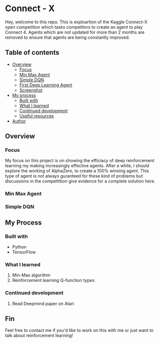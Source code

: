
# Connect - X 

Hey, welcome to this repo. This is exploartion of the Kaggle Connect-X open competition which tasks competitors to create an agent to play Connect 4. Agents which are not updated for more than 2 months are removed to ensure that agents are being constantly improved. 



## Table of contents

- [Overview](#overview)
  - [Focus](#focus)
  - [Min Max Agent](#min-max-agent)
  - [Simple DQN](#simple-dqn)
  - [First Deep Learning Agent](#first-deep-learning-agent)
  - [Screenshot](#screenshot)
- [My process](#my-process)
  - [Built with](#built-with)
  - [What I learned](#what-i-learned)
  - [Continued development](#continued-development)
  - [Useful resources](#useful-resources)
- [Author](#author)

## Overview

### Focus
My focus on this project is on showing the efficiacy of deep reinforcement learning my making increasingly effective agents. After a while, I should explore the working of AlphaZero, to create a 100% winning agent. This type of agent is not always guranteed for these kind of problems but discussions in the compettition give evidence for a complete solution here.  

### Min Max Agent

### Simple DQN 

##  My Process

### Built with

- Python
- TensorFlow


### What I learned

1. Min-Max algorithm 
2. Reinforcement learning Q-function types

### Continued development

1. Read Deepmind paper on Atari

## Fin
Feel free to contact me if you'd like to work on this with me or just want to talk about reinforcement learning!


